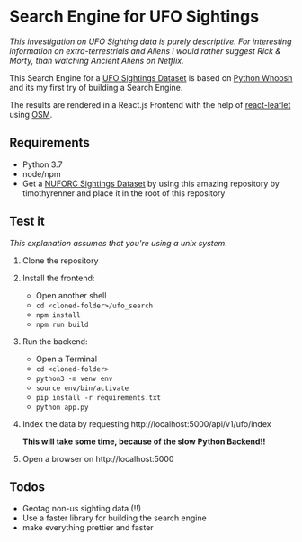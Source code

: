 # Search Engine for UFO Sightings

*This investigation on UFO Sighting data is purely descriptive. For interesting information on extra-terrestrials and Aliens i would rather suggest Rick & Morty, than watching Ancient Aliens on Netflix.*

This Search Engine for a [UFO Sightings Dataset](https://github.com/timothyrenner/nuforc_sightings_data) is based on [Python Whoosh](https://whoosh.readthedocs.io/en/latest/intro.html) and its my first try of building a Search Engine.

The results are rendered in a React.js Frontend with the help of [react-leaflet](https://www.openstreetmap.org/) using [OSM](https://www.openstreetmap.org/).

## Requirements
* Python 3.7
* node/npm
* Get a [NUFORC Sightings Dataset](https://github.com/timothyrenner/nuforc_sightings_data) by using this amazing repository by timothyrenner and place it in the root of this repository

## Test it

*This explanation assumes that you're using a unix system.*

1. Clone the repository
1. Install the frontend:
    - Open another shell
    - `cd <cloned-folder>/ufo_search`
    - `npm install`
    - `npm run build`
1. Run the backend:
    - Open a Terminal
    - `cd <cloned-folder>`
    - `python3 -m venv env`
    - `source env/bin/activate`
    - `pip install -r requirements.txt`
    - `python app.py`

1. Index the data by requesting http://localhost:5000/api/v1/ufo/index
 
    **This will take some time, because of the slow Python Backend!!**
    
1. Open a browser on http://localhost:5000


## Todos
* Geotag non-us sighting data (!!)
* Use a faster library for building the search engine
* make everything prettier and faster 
